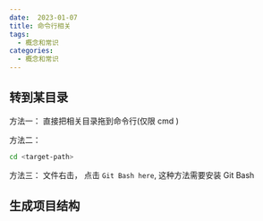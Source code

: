 ```yaml
---
date:  2023-01-07
title: 命令行相关
tags: 
  - 概念和常识
categories:
  - 概念和常识
---
```


## 转到某目录
方法一： 
直接把相关目录拖到命令行(仅限 cmd )


方法二： 
```bash
cd <target-path>
```

方法三： 
文件右击， 点击 `Git Bash here`, 这种方法需要安装 Git Bash


## 生成项目结构


